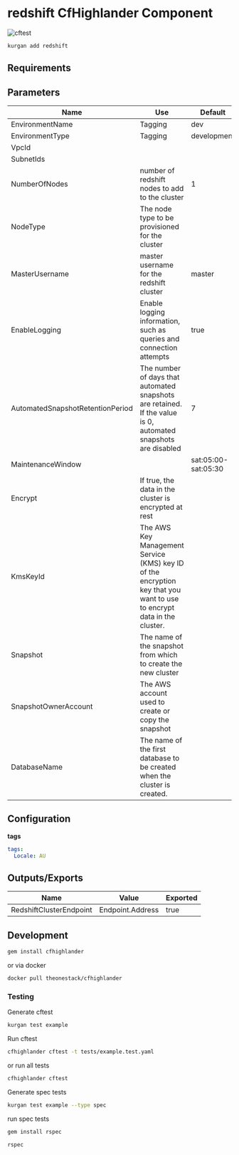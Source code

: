 # redshift CfHighlander Component

![cftest](https://github.com/theonestack/hl-component-redshift/actions/workflows/rspec.yaml/badge.svg)

<!--- add component description --->

```bash
kurgan add redshift
```

## Requirements

## Parameters

| Name | Use | Default | Global | Type | Allowed Values |
| ---- | --- | ------- | ------ | ---- | -------------- |
| EnvironmentName | Tagging | dev | true | String | 
| EnvironmentType | Tagging | development | true | String | ['development','production']
| VpcId | | | false | AWS::EC2::VPC::Id |
| SubnetIds | | | false | CommaDelimitedList |
| NumberOfNodes | number of redshift nodes to add to the cluster | 1 | false | Int |
| NodeType | The node type to be provisioned for the cluster | | false | String |
| MasterUsername | master username for the redshift cluster | master | | |
| EnableLogging | Enable logging information, such as queries and connection attempts | true | false | Boolean | ['true', 'false']
| AutomatedSnapshotRetentionPeriod | The number of days that automated snapshots are retained. If the value is 0, automated snapshots are disabled | 7 | false | Int | 0 to 35
| MaintenanceWindow | | sat:05:00-sat:05:30 | false | String |
| Encrypt | If true, the data in the cluster is encrypted at rest | | false | String | ['true', 'false']
| KmsKeyId | The AWS Key Management Service (KMS) key ID of the encryption key that you want to use to encrypt data in the cluster. | | | |
| Snapshot | The name of the snapshot from which to create the new cluster | | false | String |
| SnapshotOwnerAccount |The AWS account used to create or copy the snapshot | | false | String |
| DatabaseName | The name of the first database to be created when the cluster is created. | | false | String |

## Configuration

**tags**

```yaml
tags:
  Locale: AU
```

## Outputs/Exports

| Name | Value | Exported |
| ---- | ----- | -------- |
| RedshiftClusterEndpoint | Endpoint.Address | true

## Development

```bash
gem install cfhighlander
```

or via docker

```bash
docker pull theonestack/cfhighlander
```

### Testing

Generate cftest

```bash
kurgan test example
```

Run cftest

```bash
cfhighlander cftest -t tests/example.test.yaml
```

or run all tests

```bash
cfhighlander cftest
```

Generate spec tests

```bash
kurgan test example --type spec
```

run spec tests

```bash
gem install rspec
```

```bash
rspec
```